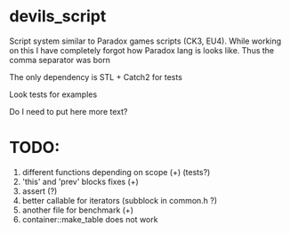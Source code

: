 # devils_script
Script system similar to Paradox games scripts (CK3, EU4). While working on this I have completely forgot how Paradox lang is looks like. Thus the comma separator was born

The only dependency is STL + Catch2 for tests

Look tests for examples

Do I need to put here more text?

# TODO:
1. different functions depending on scope (+) (tests?)
2. 'this' and 'prev' blocks fixes (+)
3. assert (?)
4. better callable for iterators (subblock in common.h ?)
5. another file for benchmark (+)
6. container::make_table does not work